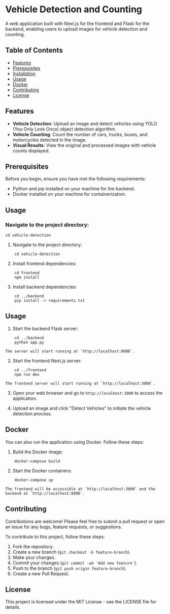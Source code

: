 # Vehicle Detection and Counting

A web application built with Next.js for the frontend and Flask for the backend, enabling users to upload images for vehicle detection and counting.

## Table of Contents

- [Features](#features)
- [Prerequisites](#prerequisites)
- [Installation](#installation)
- [Usage](#usage)
- [Docker](#docker)
- [Contributing](#contributing)
- [License](#license)

## Features

- **Vehicle Detection**: Upload an image and detect vehicles using YOLO (You Only Look Once) object detection algorithm.
- **Vehicle Counting**: Count the number of cars, trucks, buses, and motorcycles detected in the image.
- **Visual Results**: View the original and processed images with vehicle counts displayed.

## Prerequisites

Before you begin, ensure you have met the following requirements:

- Python and pip installed on your machine for the backend.
- Docker installed on your machine for containerization.

## Usage

### Navigate to the project directory:

```
cd vehicle-detection
```
1.  Navigate to the project directory:

    
```
    cd vehicle-detection
```

2.  Install frontend dependencies:

    
```
    cd frontend
    npm install
```

3.  Install backend dependencies:

```
    cd ../backend
    pip install -r requirements.txt
```

Usage
-----

1.  Start the backend Flask server:

```
    cd ../backend
    python app.py
```
    The server will start running at `http://localhost:8080`.

2.  Start the frontend Next.js server:

```
    cd ../frontend
    npm run dev
```
    The frontend server will start running at `http://localhost:3000`.

3.  Open your web browser and go to `http://localhost:3000` to access the application.

4.  Upload an image and click "Detect Vehicles" to initiate the vehicle detection process.

Docker
------

You can also run the application using Docker. Follow these steps:

1.  Build the Docker image:

```
    docker-compose build
```
2.  Start the Docker containers:

```
    docker-compose up
```
    The frontend will be accessible at `http://localhost:3000` and the backend at `http://localhost:8080`.

Contributing
------------

Contributions are welcome! Please feel free to submit a pull request or open an issue for any bugs, feature requests, or suggestions.

To contribute to this project, follow these steps:

1.  Fork the repository.
2.  Create a new branch (`git checkout -b feature-branch`).
3.  Make your changes.
4.  Commit your changes (`git commit -am 'Add new feature'`).
5.  Push to the branch (`git push origin feature-branch`).
6.  Create a new Pull Request.

License
-------

This project is licensed under the MIT License - see the LICENSE file for details.
